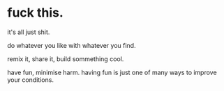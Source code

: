 # fuck this.
it's all just shit. 

do whatever you like with whatever you find.

remix it, share it, build sommething cool.

have fun, minimise harm. having fun is just one of many ways to improve your conditions.
